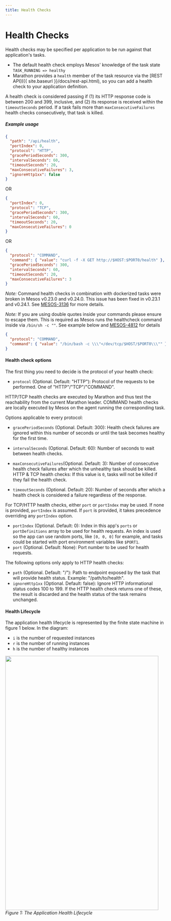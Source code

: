 ```yaml
---
title: Health Checks
---
```


# Health Checks

Health checks may be specified per application to be run against that application's tasks.

- The default health check employs Mesos' knowledge of the task state `TASK_RUNNING => healthy`
- Marathon provides a `health` member of the task resource
  via the [REST API]({{ site.baseurl }}/docs/rest-api.html), so you can add a health check to your application definition.

A health check is considered passing if (1) its HTTP response code is between
200 and 399, inclusive, and (2) its response is received within the
`timeoutSeconds` period. If a task fails more than `maxConsecutiveFailures` health
checks consecutively, that task is killed.

##### Example usage

```json
{
  "path": "/api/health",
  "portIndex": 0,
  "protocol": "HTTP",
  "gracePeriodSeconds": 300,
  "intervalSeconds": 60,
  "timeoutSeconds": 20,
  "maxConsecutiveFailures": 3,
  "ignoreHttp1xx": false
}
```

OR

```json
{
  "portIndex": 0,
  "protocol": "TCP",
  "gracePeriodSeconds": 300,
  "intervalSeconds": 60,
  "timeoutSeconds": 20,
  "maxConsecutiveFailures": 0
}
```

OR

```json
{
  "protocol": "COMMAND",
  "command": { "value": "curl -f -X GET http://$HOST:$PORT0/health" },
  "gracePeriodSeconds": 300,
  "intervalSeconds": 60,
  "timeoutSeconds": 20,
  "maxConsecutiveFailures": 3
}
```

*Note:* Command health checks in combination with dockerized tasks were
broken in Mesos v0.23.0 and v0.24.0. This issue has been fixed in
v0.23.1 and v0.24.1. See [MESOS-3136](https://issues.apache.org/jira/browse/MESOS-3136) for
more details.

*Note:* If you are using double quotes inside your commands please ensure to escape them.
This is required as Mesos runs the healthcheck command inside via `/bin/sh -c ""`.
See example below and [MESOS-4812](https://issues.apache.org/jira/browse/MESOS-4812) for details 

```json
{
  "protocol": "COMMAND",
  "command": { "value": "/bin/bash -c \\\"</dev/tcp/$HOST/$PORT0\\\"" }
}
```

#### Health check options

The first thing you need to decide is the protocol of your health check:

* `protocol` (Optional. Default: "HTTP"): Protocol of the requests to be
  performed. One of "HTTP"/"TCP"/"COMMAND".

HTTP/TCP health checks are executed by Marathon and thus test the reachability from
the current Marathon leader. COMMAND health checks are locally executed by Mesos on
the agent running the corresponding task.

Options applicable to every protocol:

* `gracePeriodSeconds` (Optional. Default: 300): Health check failures are
  ignored within this number of seconds or until the task becomes healthy for
  the first time.
* `intervalSeconds` (Optional. Default: 60): Number of seconds to wait between
  health checks.
* `maxConsecutiveFailures`(Optional. Default: 3): Number of consecutive health
  check failures after which the unhealthy task should be killed.
  HTTP & TCP health checks: If this value is `0`, tasks will not be killed if they fail the health check.
  
* `timeoutSeconds` (Optional. Default: 20): Number of seconds after which a
  health check is considered a failure regardless of the response.

For TCP/HTTP health checks, either `port` or `portIndex` may be used. If none is provided, `portIndex` is assumed. If `port` is provided, it takes precedence overriding any `portIndex` option.

* `portIndex` (Optional. Default: 0): Index in this app's `ports` or
  `portDefinitions` array to be used for health requests. An index is used
  so the app can use random ports, like `[0, 0, 0]` for example, and tasks
  could be started with port environment variables like `$PORT1`.
* `port` (Optional. Default: None): Port number to be used for health requests.

The following options only apply to HTTP health checks:

* `path` (Optional. Default: "/"): Path to endpoint exposed by the task that
  will provide health  status. Example: "/path/to/health".
* `ignoreHttp1xx` (Optional. Default: false): Ignore HTTP informational status
  codes 100 to 199. If the HTTP health check returns one of these, the result is
  discarded and the health status of the task remains unchanged.

#### Health Lifecycle

The application health lifecycle is represented by the finite state machine in figure 1 below.  In the diagram:

- `i` is the number of requested instances
- `r` is the number of running instances
- `h` is the number of healthy instances

<p class="text-center">
  <img src="{{site.baseurl}}/img/app-state.png" width="481" height="797" alt=""><br>
  <em>Figure 1: The Application Health Lifecycle</em>
</p>

